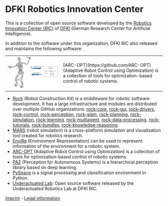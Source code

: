 # DFKI Robotics Innovation Center

This is a collection of open source software developed by the
[Robotics Innovation Center (RIC)](https://robotik.dfki-bremen.de/en/startpage.html) of [DFKI](https://github.com/dfki) (German Research Center for Artificial Intelligence).

In addition to the software under this organization, DFKI RIC also released
and maintains the following software:

<table>
    <tr>
        <td><img src="arc-opt.svg"/></td>
        <td>[ARC-OPT](https://github.com/ARC-OPT) (Adaptive Robot Control using Optimization) is a collection of tools for optimization-based control of robotic systems.</td>
    </tr>
</table>

* [Rock](https://rock-robotics.org) (Robot Construction Kit) is a middleware
  for robotic software development. It has a large infrastructure and modules
  are distributed over multiple GitHub organizations:
  [rock-core](https://github.com/rock-core),
  [rock-gui](https://github.com/rock-gui),
  [rock-drivers](https://github.com/rock-drivers),
  [rock-control](https://github.com/rock-control),
  [rock-perception](https://github.com/rock-perception),
  [rock-slam](https://github.com/rock-slam),
  [rock-planning](https://github.com/rock-planning),
  [rock-simulation](https://github.com/rock-simulation),
  [rock-learning](https://github.com/rock-learning),
  [rock-multiagent](https://github.com/rock-multiagent),
  [rock-data-processing](https://github.com/rock-data-processing),
  [rock-tutorials](https://github.com/rock-tutorials),
  [rock-bundles](https://github.com/rock-bundles),
  [rock-knowledge-reasoning](https://github.com/rock-knowledge-reasoning/)
* [MARS](https://rock-simulation.github.io/mars/) (robot simulation) is a
  cross-platform simulation and visualisation tool created for robotics
  research.
* [EnviRe](https://github.com/envire) (Environment Representation) can be
  used to represent information of the environment for a robotic system.
* [ARC-OPT](https://github.com/ARC-OPT) (Adaptive Robot Control using
  Optimization) is a collection of tools for optimization-based control of
  robotic systems.
* [PAZ](https://github.com/oarriaga/paz) (Perception for Autonomous Systems)
  is a hierarchical perception library based on deep learning.
* [PySpace](http://pyspace.github.io/pyspace/) is a signal processing and
  classification environment in Python.
* [Underactuated Lab](https://github.com/dfki-ric-underactuated-lab):
  Open source software released by the Underactuated Robotics Lab at DFKI RIC.

[Imprint](https://dfki-ric.github.io/Imprint/) - [Legal information](https://robotik.dfki-bremen.de/en/legal-information.html)
